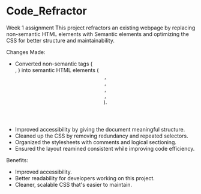 # Code_Refractor
Week 1 assignment
This project refractors an existing webpage by replacing non-semantic HTML elements
with Semantic elements and optimizing the CSS for better structure and maintainability.

Changes Made: 
- Converted non-semantic tags (<div>, <span>) into semantic HTML elements (<header>, <main>, <aside>, <nav>, <footer>).
- Improved accessibility by giving the document meaningful structure.
- Cleaned up the CSS by removing redundancy and repeated selectors.
- Organized the stylesheets with comments and logical sectioning. 
- Ensured the layout reamined consistent while improving code efficiency.

Benefits:
- Improved accessibility.
- Better readability for developers working on this project.
- Cleaner, scalable CSS that's easier to maintain. 